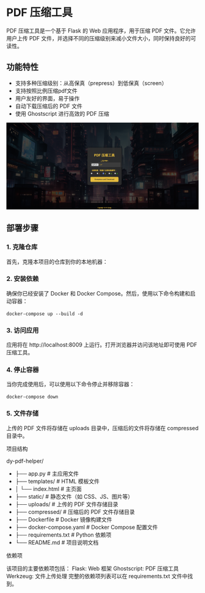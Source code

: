 # PDF 压缩工具

PDF 压缩工具是一个基于 Flask 的 Web 应用程序，用于压缩 PDF 文件。它允许用户上传 PDF 文件，并选择不同的压缩级别来减小文件大小，同时保持良好的可读性。

## 功能特性

- 支持多种压缩级别：从高保真（prepress）到低保真（screen）
- 支持按照比例压缩pdf文件
- 用户友好的界面，易于操作
- 自动下载压缩后的 PDF 文件
- 使用 Ghostscript 进行高效的 PDF 压缩

![img.png](static/img.png)

## 部署步骤

### 1. 克隆仓库

首先，克隆本项目的仓库到你的本地机器：

### 2. 安装依赖
   确保你已经安装了 Docker 和 Docker Compose。然后，使用以下命令构建和启动容器：
   
`docker-compose up --build -d`

### 3. 访问应用

应用将在 http://localhost:8009 上运行。打开浏览器并访问该地址即可使用 PDF 压缩工具。

### 4. 停止容器

当你完成使用后，可以使用以下命令停止并移除容器：

`docker-compose down`

### 5. 文件存储

上传的 PDF 文件将存储在 uploads 目录中，压缩后的文件将存储在 compressed 目录中。

项目结构

dy-pdf-helper/

* ├── app.py                # 主应用文件
* ├── templates/            # HTML 模板文件
* │   └── index.html        # 主页面
* ├── static/               # 静态文件（如 CSS、JS、图片等）
* ├── uploads/              # 上传的 PDF 文件存储目录
* ├── compressed/           # 压缩后的 PDF 文件存储目录
* ├── Dockerfile            # Docker 镜像构建文件
* ├── docker-compose.yaml   # Docker Compose 配置文件
* ├── requirements.txt      # Python 依赖项
* └── README.md             # 项目说明文档

依赖项

该项目的主要依赖项包括：
Flask: Web 框架
Ghostscript: PDF 压缩工具
Werkzeug: 文件上传处理
完整的依赖项列表可以在 requirements.txt 文件中找到。
